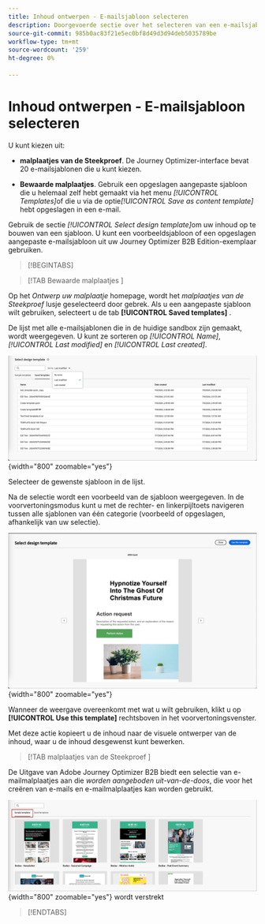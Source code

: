 ```yaml
---
title: Inhoud ontwerpen - E-mailsjabloon selecteren
description: Doorgevoerde sectie over het selecteren van een e-mailsjabloon voor het ontwerpen van inhoud
source-git-commit: 985b0ac83f21e5ec0bf8d49d3d94deb5035789be
workflow-type: tm+mt
source-wordcount: '259'
ht-degree: 0%

---
```


# Inhoud ontwerpen - E-mailsjabloon selecteren

U kunt kiezen uit:

* **malplaatjes van de Steekproef**. De Journey Optimizer-interface bevat 20 e-mailsjablonen die u kunt kiezen.

* **Bewaarde malplaatjes**. Gebruik een opgeslagen aangepaste sjabloon die u helemaal zelf hebt gemaakt via het menu _[!UICONTROL Templates]_&#x200B;of die u via de optie&#x200B;_[!UICONTROL Save as content template]_ hebt opgeslagen in een e-mail.

Gebruik de sectie _[!UICONTROL Select design template]_&#x200B;om uw inhoud op te bouwen van een sjabloon. U kunt een voorbeeldsjabloon of een opgeslagen aangepaste e-mailsjabloon uit uw Journey Optimizer B2B Edition-exemplaar gebruiken.

>[!BEGINTABS]

>[!TAB  Bewaarde malplaatjes ]

Op het _Ontwerp uw malplaatje_ homepage, wordt het _malplaatjes van de Steekproef_ lusje geselecteerd door gebrek. Als u een aangepaste sjabloon wilt gebruiken, selecteert u de tab **[!UICONTROL Saved templates]** .

De lijst met alle e-mailsjablonen die in de huidige sandbox zijn gemaakt, wordt weergegeven. U kunt ze sorteren op _[!UICONTROL Name]_,_[!UICONTROL Last modified]_ en _[!UICONTROL Last created]_.

![ kies een bewaard malplaatje ](../assets/content-design-shared/templates-design-saved-sort-by.png){width="800" zoomable="yes"}

Selecteer de gewenste sjabloon in de lijst.

Na de selectie wordt een voorbeeld van de sjabloon weergegeven. In de voorvertoningsmodus kunt u met de rechter- en linkerpijltoets navigeren tussen alle sjablonen van één categorie (voorbeeld of opgeslagen, afhankelijk van uw selectie).

![ Voorproef het bewaarde malplaatje ](../assets/content-design-shared/templates-design-saved-preview.png){width="800" zoomable="yes"}

Wanneer de weergave overeenkomt met wat u wilt gebruiken, klikt u op **[!UICONTROL Use this template]** rechtsboven in het voorvertoningsvenster.

Met deze actie kopieert u de inhoud naar de visuele ontwerper van de inhoud, waar u de inhoud desgewenst kunt bewerken.

>[!TAB  malplaatjes van de Steekproef ]

De Uitgave van Adobe Journey Optimizer B2B biedt een selectie van e-mailmalplaatjes aan die _worden aangeboden uit-van-de-doos_, die voor het creëren van e-mails en e-mailmalplaatjes kan worden gebruikt.

![ kies een malplaatje dat door Adobe ](../assets/content-design-shared/templates-design-samples.png){width="800" zoomable="yes"} wordt verstrekt

>[!ENDTABS]